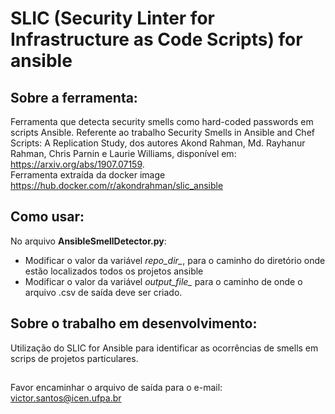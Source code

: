 # SLIC (Security Linter for Infrastructure as Code Scripts) for ansible
 
## Sobre a ferramenta:

Ferramenta que detecta security smells como hard-coded passwords em scripts Ansible. Referente ao trabalho Security Smells in Ansible and Chef Scripts: A Replication Study, dos autores Akond Rahman, Md. Rayhanur Rahman, Chris Parnin e Laurie Williams, disponível em: https://arxiv.org/abs/1907.07159.   
Ferramenta extraída da docker image https://hub.docker.com/r/akondrahman/slic_ansible

## Como usar:
No arquivo **AnsibleSmellDetector.py**:
 - Modificar o valor da variável *repo_dir_*, para o caminho do diretório onde estão localizados todos os projetos ansible
 - Modificar o valor da variável  *output_file_* para o caminho de onde o arquivo .csv de saída deve ser criado.

## Sobre o trabalho em desenvolvimento:
Utilização do SLIC for Ansible para identificar as ocorrências de smells em scrips de projetos particulares.

##

Favor encaminhar o arquivo de saída para o e-mail: victor.santos@icen.ufpa.br
